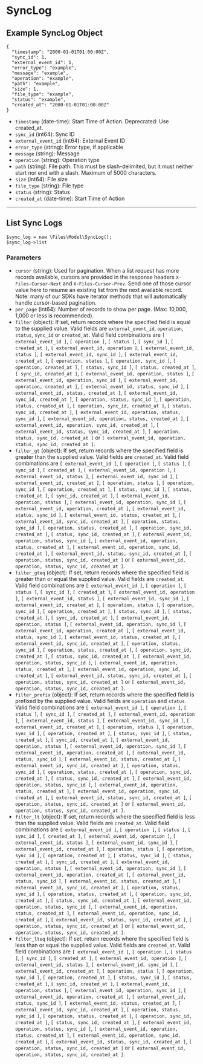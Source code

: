 # SyncLog

## Example SyncLog Object

```
{
  "timestamp": "2000-01-01T01:00:00Z",
  "sync_id": 1,
  "external_event_id": 1,
  "error_type": "example",
  "message": "example",
  "operation": "example",
  "path": "example",
  "size": 1,
  "file_type": "example",
  "status": "example",
  "created_at": "2000-01-01T01:00:00Z"
}
```

* `timestamp` (date-time): Start Time of Action. Deprecrated: Use created_at.
* `sync_id` (int64): Sync ID
* `external_event_id` (int64): External Event ID
* `error_type` (string): Error type, if applicable
* `message` (string): Message
* `operation` (string): Operation type
* `path` (string): File path. This must be slash-delimited, but it must neither start nor end with a slash. Maximum of 5000 characters.
* `size` (int64): File size
* `file_type` (string): File type
* `status` (string): Status
* `created_at` (date-time): Start Time of Action

---

## List Sync Logs

```
$sync_log = new \Files\Model\SyncLog();
$sync_log->list
```


### Parameters

* `cursor` (string): Used for pagination.  When a list request has more records available, cursors are provided in the response headers `X-Files-Cursor-Next` and `X-Files-Cursor-Prev`.  Send one of those cursor value here to resume an existing list from the next available record.  Note: many of our SDKs have iterator methods that will automatically handle cursor-based pagination.
* `per_page` (int64): Number of records to show per page.  (Max: 10,000, 1,000 or less is recommended).
* `filter` (object): If set, return records where the specified field is equal to the supplied value. Valid fields are `external_event_id`, `operation`, `status`, `sync_id` or `created_at`. Valid field combinations are `[ external_event_id ]`, `[ operation ]`, `[ status ]`, `[ sync_id ]`, `[ created_at ]`, `[ external_event_id, operation ]`, `[ external_event_id, status ]`, `[ external_event_id, sync_id ]`, `[ external_event_id, created_at ]`, `[ operation, status ]`, `[ operation, sync_id ]`, `[ operation, created_at ]`, `[ status, sync_id ]`, `[ status, created_at ]`, `[ sync_id, created_at ]`, `[ external_event_id, operation, status ]`, `[ external_event_id, operation, sync_id ]`, `[ external_event_id, operation, created_at ]`, `[ external_event_id, status, sync_id ]`, `[ external_event_id, status, created_at ]`, `[ external_event_id, sync_id, created_at ]`, `[ operation, status, sync_id ]`, `[ operation, status, created_at ]`, `[ operation, sync_id, created_at ]`, `[ status, sync_id, created_at ]`, `[ external_event_id, operation, status, sync_id ]`, `[ external_event_id, operation, status, created_at ]`, `[ external_event_id, operation, sync_id, created_at ]`, `[ external_event_id, status, sync_id, created_at ]`, `[ operation, status, sync_id, created_at ]` or `[ external_event_id, operation, status, sync_id, created_at ]`.
* `filter_gt` (object): If set, return records where the specified field is greater than the supplied value. Valid fields are `created_at`. Valid field combinations are `[ external_event_id ]`, `[ operation ]`, `[ status ]`, `[ sync_id ]`, `[ created_at ]`, `[ external_event_id, operation ]`, `[ external_event_id, status ]`, `[ external_event_id, sync_id ]`, `[ external_event_id, created_at ]`, `[ operation, status ]`, `[ operation, sync_id ]`, `[ operation, created_at ]`, `[ status, sync_id ]`, `[ status, created_at ]`, `[ sync_id, created_at ]`, `[ external_event_id, operation, status ]`, `[ external_event_id, operation, sync_id ]`, `[ external_event_id, operation, created_at ]`, `[ external_event_id, status, sync_id ]`, `[ external_event_id, status, created_at ]`, `[ external_event_id, sync_id, created_at ]`, `[ operation, status, sync_id ]`, `[ operation, status, created_at ]`, `[ operation, sync_id, created_at ]`, `[ status, sync_id, created_at ]`, `[ external_event_id, operation, status, sync_id ]`, `[ external_event_id, operation, status, created_at ]`, `[ external_event_id, operation, sync_id, created_at ]`, `[ external_event_id, status, sync_id, created_at ]`, `[ operation, status, sync_id, created_at ]` or `[ external_event_id, operation, status, sync_id, created_at ]`.
* `filter_gteq` (object): If set, return records where the specified field is greater than or equal the supplied value. Valid fields are `created_at`. Valid field combinations are `[ external_event_id ]`, `[ operation ]`, `[ status ]`, `[ sync_id ]`, `[ created_at ]`, `[ external_event_id, operation ]`, `[ external_event_id, status ]`, `[ external_event_id, sync_id ]`, `[ external_event_id, created_at ]`, `[ operation, status ]`, `[ operation, sync_id ]`, `[ operation, created_at ]`, `[ status, sync_id ]`, `[ status, created_at ]`, `[ sync_id, created_at ]`, `[ external_event_id, operation, status ]`, `[ external_event_id, operation, sync_id ]`, `[ external_event_id, operation, created_at ]`, `[ external_event_id, status, sync_id ]`, `[ external_event_id, status, created_at ]`, `[ external_event_id, sync_id, created_at ]`, `[ operation, status, sync_id ]`, `[ operation, status, created_at ]`, `[ operation, sync_id, created_at ]`, `[ status, sync_id, created_at ]`, `[ external_event_id, operation, status, sync_id ]`, `[ external_event_id, operation, status, created_at ]`, `[ external_event_id, operation, sync_id, created_at ]`, `[ external_event_id, status, sync_id, created_at ]`, `[ operation, status, sync_id, created_at ]` or `[ external_event_id, operation, status, sync_id, created_at ]`.
* `filter_prefix` (object): If set, return records where the specified field is prefixed by the supplied value. Valid fields are `operation` and `status`. Valid field combinations are `[ external_event_id ]`, `[ operation ]`, `[ status ]`, `[ sync_id ]`, `[ created_at ]`, `[ external_event_id, operation ]`, `[ external_event_id, status ]`, `[ external_event_id, sync_id ]`, `[ external_event_id, created_at ]`, `[ operation, status ]`, `[ operation, sync_id ]`, `[ operation, created_at ]`, `[ status, sync_id ]`, `[ status, created_at ]`, `[ sync_id, created_at ]`, `[ external_event_id, operation, status ]`, `[ external_event_id, operation, sync_id ]`, `[ external_event_id, operation, created_at ]`, `[ external_event_id, status, sync_id ]`, `[ external_event_id, status, created_at ]`, `[ external_event_id, sync_id, created_at ]`, `[ operation, status, sync_id ]`, `[ operation, status, created_at ]`, `[ operation, sync_id, created_at ]`, `[ status, sync_id, created_at ]`, `[ external_event_id, operation, status, sync_id ]`, `[ external_event_id, operation, status, created_at ]`, `[ external_event_id, operation, sync_id, created_at ]`, `[ external_event_id, status, sync_id, created_at ]`, `[ operation, status, sync_id, created_at ]` or `[ external_event_id, operation, status, sync_id, created_at ]`.
* `filter_lt` (object): If set, return records where the specified field is less than the supplied value. Valid fields are `created_at`. Valid field combinations are `[ external_event_id ]`, `[ operation ]`, `[ status ]`, `[ sync_id ]`, `[ created_at ]`, `[ external_event_id, operation ]`, `[ external_event_id, status ]`, `[ external_event_id, sync_id ]`, `[ external_event_id, created_at ]`, `[ operation, status ]`, `[ operation, sync_id ]`, `[ operation, created_at ]`, `[ status, sync_id ]`, `[ status, created_at ]`, `[ sync_id, created_at ]`, `[ external_event_id, operation, status ]`, `[ external_event_id, operation, sync_id ]`, `[ external_event_id, operation, created_at ]`, `[ external_event_id, status, sync_id ]`, `[ external_event_id, status, created_at ]`, `[ external_event_id, sync_id, created_at ]`, `[ operation, status, sync_id ]`, `[ operation, status, created_at ]`, `[ operation, sync_id, created_at ]`, `[ status, sync_id, created_at ]`, `[ external_event_id, operation, status, sync_id ]`, `[ external_event_id, operation, status, created_at ]`, `[ external_event_id, operation, sync_id, created_at ]`, `[ external_event_id, status, sync_id, created_at ]`, `[ operation, status, sync_id, created_at ]` or `[ external_event_id, operation, status, sync_id, created_at ]`.
* `filter_lteq` (object): If set, return records where the specified field is less than or equal the supplied value. Valid fields are `created_at`. Valid field combinations are `[ external_event_id ]`, `[ operation ]`, `[ status ]`, `[ sync_id ]`, `[ created_at ]`, `[ external_event_id, operation ]`, `[ external_event_id, status ]`, `[ external_event_id, sync_id ]`, `[ external_event_id, created_at ]`, `[ operation, status ]`, `[ operation, sync_id ]`, `[ operation, created_at ]`, `[ status, sync_id ]`, `[ status, created_at ]`, `[ sync_id, created_at ]`, `[ external_event_id, operation, status ]`, `[ external_event_id, operation, sync_id ]`, `[ external_event_id, operation, created_at ]`, `[ external_event_id, status, sync_id ]`, `[ external_event_id, status, created_at ]`, `[ external_event_id, sync_id, created_at ]`, `[ operation, status, sync_id ]`, `[ operation, status, created_at ]`, `[ operation, sync_id, created_at ]`, `[ status, sync_id, created_at ]`, `[ external_event_id, operation, status, sync_id ]`, `[ external_event_id, operation, status, created_at ]`, `[ external_event_id, operation, sync_id, created_at ]`, `[ external_event_id, status, sync_id, created_at ]`, `[ operation, status, sync_id, created_at ]` or `[ external_event_id, operation, status, sync_id, created_at ]`.
